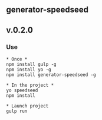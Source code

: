 ## generator-speedseed
## v.0.2.0

### Use
    * Once *
    npm install gulp -g
    npm install yo -g
    npm install generator-speedseed -g

    * In the project *
    yo speedseed
    npm install

    * Launch project
    gulp run